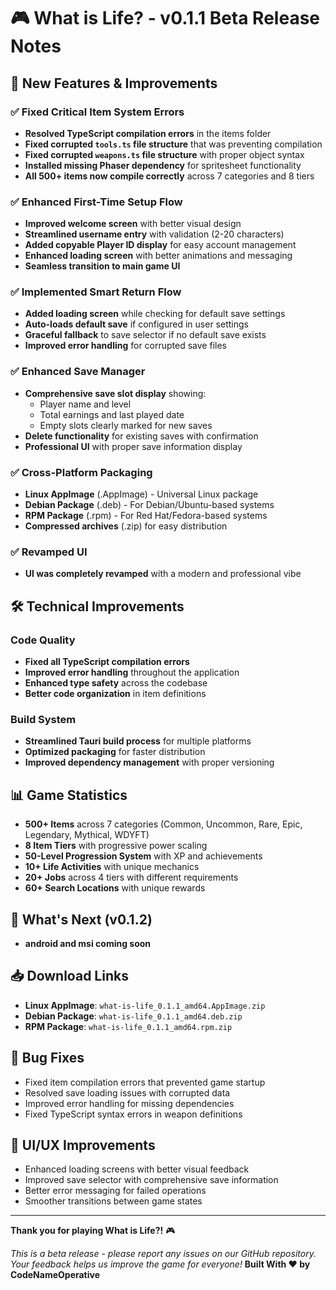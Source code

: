 # 🎮 What is Life? - v0.1.1 Beta Release Notes

## 🚀 **New Features & Improvements**

### ✅ **Fixed Critical Item System Errors**
- **Resolved TypeScript compilation errors** in the items folder
- **Fixed corrupted `tools.ts` file structure** that was preventing compilation
- **Fixed corrupted `weapons.ts` file structure** with proper object syntax
- **Installed missing Phaser dependency** for spritesheet functionality
- **All 500+ items now compile correctly** across 7 categories and 8 tiers

### ✅ **Enhanced First-Time Setup Flow**
- **Improved welcome screen** with better visual design
- **Streamlined username entry** with validation (2-20 characters)
- **Added copyable Player ID display** for easy account management
- **Enhanced loading screen** with better animations and messaging
- **Seamless transition to main game UI**

### ✅ **Implemented Smart Return Flow**
- **Added loading screen** while checking for default save settings
- **Auto-loads default save** if configured in user settings
- **Graceful fallback** to save selector if no default save exists
- **Improved error handling** for corrupted save files

### ✅ **Enhanced Save Manager**
- **Comprehensive save slot display** showing:
  - Player name and level
  - Total earnings and last played date
  - Empty slots clearly marked for new saves
- **Delete functionality** for existing saves with confirmation
- **Professional UI** with proper save information display

### ✅ **Cross-Platform Packaging**
- **Linux AppImage** (.AppImage) - Universal Linux package
- **Debian Package** (.deb) - For Debian/Ubuntu-based systems
- **RPM Package** (.rpm) - For Red Hat/Fedora-based systems
- **Compressed archives** (.zip) for easy distribution

### ✅ **Revamped UI**
- **UI was completely revamped** with a modern and professional vibe

## 🛠️ **Technical Improvements**

### **Code Quality**
- **Fixed all TypeScript compilation errors**
- **Improved error handling** throughout the application
- **Enhanced type safety** across the codebase
- **Better code organization** in item definitions

### **Build System**
- **Streamlined Tauri build process** for multiple platforms
- **Optimized packaging** for faster distribution
- **Improved dependency management** with proper versioning

## 📊 **Game Statistics**
- **500+ Items** across 7 categories (Common, Uncommon, Rare, Epic, Legendary, Mythical, WDYFT)
- **8 Item Tiers** with progressive power scaling
- **50-Level Progression System** with XP and achievements
- **10+ Life Activities** with unique mechanics
- **20+ Jobs** across 4 tiers with different requirements
- **60+ Search Locations** with unique rewards

## 🎯 **What's Next (v0.1.2)**
- **android and msi coming soon**

## 📥 **Download Links**
- **Linux AppImage**: `what-is-life_0.1.1_amd64.AppImage.zip`
- **Debian Package**: `what-is-life_0.1.1_amd64.deb.zip`
- **RPM Package**: `what-is-life_0.1.1_amd64.rpm.zip`

## 🐛 **Bug Fixes**
- Fixed item compilation errors that prevented game startup
- Resolved save loading issues with corrupted data
- Improved error handling for missing dependencies
- Fixed TypeScript syntax errors in weapon definitions

## 🎨 **UI/UX Improvements**
- Enhanced loading screens with better visual feedback
- Improved save selector with comprehensive save information
- Better error messaging for failed operations
- Smoother transitions between game states

---

**Thank you for playing What is Life?!** 🎮

*This is a beta release - please report any issues on our GitHub repository.*
*Your feedback helps us improve the game for everyone!*
**Built With ❤️ by CodeNameOperative**
